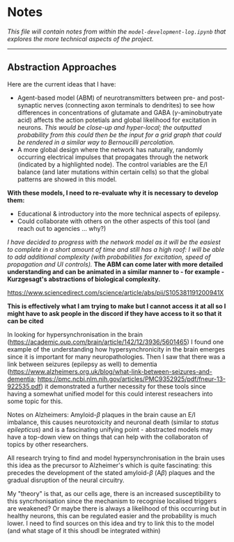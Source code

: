 # Notes
*This file will contain notes from within the `model-development-log.ipynb` that explores the more technical aspects of the project.*

----

## Abstraction Approaches
Here are the current ideas that I have:
- Agent-based model (ABM) of neurotransmitters between pre- and post- synaptic nerves (connecting axon terminals to dendrites) to see how differences in concentrations of glutamate and GABA ($\gamma$-aminobutryate acid) affects the action potetials and global likelihood for excitation in neurons. *This would be close-up and hyper-local; the outputted probability from this could then be the input for a grid graph that could be rendered in a similar way to Bernoucilli percolation.*
- A more global design where the network has naturally, randomly occurring electrical impulses that propagates through the network (indicated by a highlighted node). The control variables are the E/I balance (and later mutations within certain cells) so that the global patterns are showed in this model.

**With these models, I need to re-evaluate why it is necessary to develop them:**
- Educational & introductory into the more technical aspects of epilepsy.
- Could collaborate with others on the other aspects of this tool (and reach out to agencies ... why?)


*I have decided to progress with the network model as it will be the easiest to complete in a short amount of time and still has a high roof: I will be able to add additional complexity (with probabilities for excitation, speed of propagation and UI controls).* **The ABM can come later with more detailed understanding and can be animated in a similar manner to - for example - Kurzgesagt's abstractions of biological complexity.**

https://www.sciencedirect.com/science/article/abs/pii/S105381191200941X

**This is effectively what I am trying to make but I cannot access it at all so I might have to ask people in the discord if they have access to it so that it can be cited**

In looking for hypersynchronisation in the brain (https://academic.oup.com/brain/article/142/12/3936/5601465) I found one example of the understanding how hypersynchronicity in the brain emerges since it is important for many neuropathologies. Then I saw that there was a link between seizures (epilepsy as well) to dementia (https://www.alzheimers.org.uk/blog/what-link-between-seizures-and-dementia; https://pmc.ncbi.nlm.nih.gov/articles/PMC9352925/pdf/fneur-13-922535.pdf) it demonstrated a further necessity for these tools since having a somewhat unified model for this could interest reseachers into some topic for this.

Notes on Alzheimers:
Amyloid-$\beta$ plaques in the brain cause an E/I imbalance, this causes neurotoxicity and neuronal death (similar to *status epilepticus*) and is a fascinating unifying point - abstracted models may have a top-down view on things that can help with the collaboraton of topics by other researchers.

All research trying to find and model hypersynchronisation in the brain uses this idea as the precursor to Alzheimer's which is quite fascinating: this precedes the development of the stated amyloid-$\beta$ (A$\beta$) plaques and the gradual disruption of the neural circuitry.

My "theory" is that, as our cells age, there is an increased susceptibility to this syncrhonisation since the mechanism to recognise localised triggers are weakened? Or maybe there is always a likelihood of this occurring but in healthy neurons, this can be regulated easier and the probability is much lower. I need to find sources on this idea and try to link this to the model (and what stage of it this shoudl be integrated within)